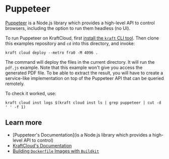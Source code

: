 # Puppeteer

[Puppeteer](https://pptr.dev/) is a Node.js library which provides a high-level API to control browsers, including the option to run them headless (no UI).

To run Puppeteer on KraftCloud, first [install the `kraft` CLI tool](https://unikraft.org/docs/cli).
Then clone this examples repository and `cd` into this directory, and invoke:

```console
kraft cloud deploy --metro fra0 -M 4096 .
```

The command will deploy the files in the current directory.
It will run the `pdf.js` example.
Note that this example won't give you access the generated PDF file.
To be able to extract the result, you will have to create a service-like implementation on top of the Puppeteer API that can be queried remotely.

To check it worked, use:

```console
kraft cloud inst logs $(kraft cloud inst ls | grep puppeteer | cut -d ' ' -f 1)
```

## Learn more

- [Puppeteer's Documentation](is a Node.js library which provides a high-level API to control)
- [KraftCloud's Documentation](https://docs.kraft.cloud)
- [Building `Dockerfile` Images with `Buildkit`](https://unikraft.org/guides/building-dockerfile-images-with-buildkit)
